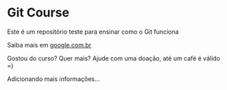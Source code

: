 # Git Course

Este é um repositório teste para ensinar como o Git funciona

Saiba mais em [google.com.br](https://www.google.com.br)

Gostou do curso? Quer mais? Ajude com uma doação, até um café é válido =)

Adicionando mais informações...
